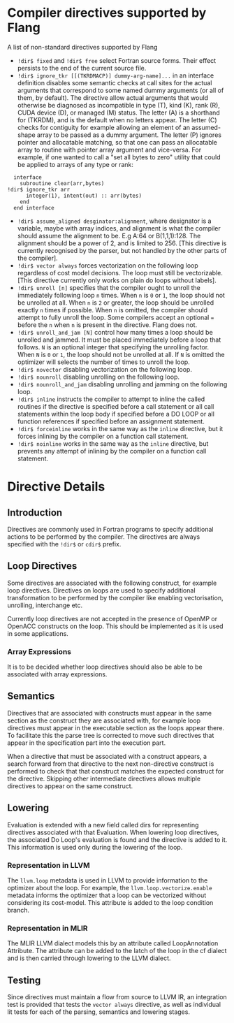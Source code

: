 <!--===- docs/Directives.md

   Part of the LLVM Project, under the Apache License v2.0 with LLVM Exceptions.
   See https://llvm.org/LICENSE.txt for license information.
   SPDX-License-Identifier: Apache-2.0 WITH LLVM-exception

-->

# Compiler directives supported by Flang

A list of non-standard directives supported by Flang

* `!dir$ fixed` and `!dir$ free` select Fortran source forms.  Their effect
  persists to the end of the current source file.
* `!dir$ ignore_tkr [[(TKRDMACP)] dummy-arg-name]...` in an interface definition
  disables some semantic checks at call sites for the actual arguments that
  correspond to some named dummy arguments (or all of them, by default). The
  directive allow actual arguments that would otherwise be diagnosed as
  incompatible in type (T), kind (K), rank (R), CUDA device (D), or managed (M)
  status. The letter (A) is a shorthand for (TKRDM), and is the default when no
  letters appear. The letter (C) checks for contiguity for example allowing an
  element of an assumed-shape array to be passed as a dummy argument. The
  letter (P) ignores pointer and allocatable matching, so that one can pass an
  allocatable array to routine with pointer array argument and vice-versa. For
  example, if one wanted to call a "set all bytes to zero" utility that could
  be applied to arrays of any type or rank:
```
  interface
    subroutine clear(arr,bytes)
!dir$ ignore_tkr arr
      integer(1), intent(out) :: arr(bytes)
    end
  end interface
```
* `!dir$ assume_aligned desginator:alignment`, where designator is a variable,
  maybe with array indices, and alignment is what the compiler should assume the
  alignment to be. E.g A:64 or B(1,1,1):128. The alignment should be a power of 2,
  and is limited to 256.
  [This directive is currently recognised by the parser, but not
  handled by the other parts of the compiler].
* `!dir$ vector always` forces vectorization on the following loop regardless
  of cost model decisions. The loop must still be vectorizable.
  [This directive currently only works on plain do loops without labels].
* `!dir$ unroll [n]` specifies that the compiler ought to unroll the immediately
  following loop `n` times. When `n` is `0` or `1`, the loop should not be unrolled
  at all. When `n` is `2` or greater, the loop should be unrolled exactly `n`
  times if possible. When `n` is omitted, the compiler should attempt to fully
  unroll the loop. Some compilers accept an optional `=` before the `n` when `n`
  is present in the directive. Flang does not.
* `!dir$ unroll_and_jam [N]` control how many times a loop should be unrolled and
  jammed. It must be placed immediately before a loop that follows. `N` is an optional
  integer that specifying the unrolling factor. When `N` is `0` or `1`, the loop
  should not be unrolled at all. If `N` is omitted the optimizer will
  selects the number of times to unroll the loop.
* `!dir$ novector` disabling vectorization on the following loop.
* `!dir$ nounroll` disabling unrolling on the following loop.
* `!dir$ nounroll_and_jam` disabling unrolling and jamming on the following loop.
* `!dir$ inline` instructs the compiler to attempt to inline the called routines if the
  directive is specified before a call statement or all call statements within the loop
  body if specified before a DO LOOP or all function references if specified before an
  assignment statement.
* `!dir$ forceinline` works in the same way as the `inline` directive, but it forces
   inlining by the compiler on a function call statement.
* `!dir$ noinline` works in the same way as the `inline` directive, but prevents
  any attempt of inlining by the compiler on a function call statement.

# Directive Details

## Introduction
Directives are commonly used in Fortran programs to specify additional actions
to be performed by the compiler. The directives are always specified with the
`!dir$` or `cdir$` prefix.

## Loop Directives

Some directives are associated with the following construct, for example loop
directives. Directives on loops are used to specify additional transformation to
be performed by the compiler like enabling vectorisation, unrolling, interchange
etc.

Currently loop directives are not accepted in the presence of OpenMP or OpenACC
constructs on the loop. This should be implemented as it is used in some
applications.

### Array Expressions
It is to be decided whether loop directives should also be able to be associated
with array expressions.

## Semantics
Directives that are associated with constructs must appear in the same section
as the construct they are associated with, for example loop directives must
appear in the executable section as the loops appear there. To facilitate this
the parse tree is corrected to move such directives that appear in the
specification part into the execution part.

When a directive that must be associated with a construct appears, a search
forward from that directive to the next non-directive construct is performed to
check that that construct matches the expected construct for the directive.
Skipping other intermediate directives allows multiple directives to appear on
the same construct.

## Lowering
Evaluation is extended with a new field called dirs for representing directives
associated with that Evaluation. When lowering loop directives, the associated
Do Loop's evaluation is found and the directive is added to it. This information
is used only during the lowering of the loop.

### Representation in LLVM
The `llvm.loop` metadata is used in LLVM to provide information to the optimizer
about the loop. For example, the `llvm.loop.vectorize.enable` metadata informs
the optimizer that a loop can be vectorized without considering its cost-model.
This attribute is added to the loop condition branch.

### Representation in MLIR
The MLIR LLVM dialect models this by an attribute called LoopAnnotation
Attribute. The attribute can be added to the latch of the loop in the cf
dialect and is then carried through lowering to the LLVM dialect.

## Testing
Since directives must maintain a flow from source to LLVM IR, an integration
test is provided that tests the `vector always` directive, as well as individual
lit tests for each of the parsing, semantics and lowering stages.
